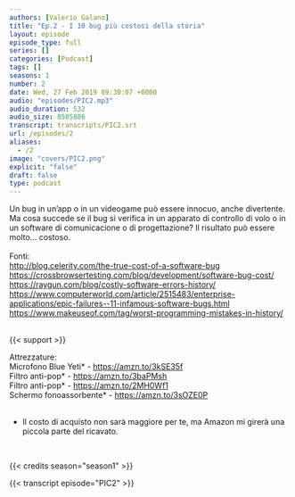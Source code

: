 ```yaml
---
authors: [Valerio Galano]
title: "Ep.2 - I 10 bug più costosi della storia"
layout: episode
episode_type: full
series: []
categories: [Podcast]
tags: []
seasons: 1
number: 2
date: Wed, 27 Feb 2019 09:30:07 +0000
audio: "episodes/PIC2.mp3"
audio_duration: 532
audio_size: 8505886
transcript: transcripts/PIC2.srt
url: /episodes/2
aliases: 
  - /2
image: "covers/PIC2.png"
explicit: "false"
draft: false
type: podcast
---
```

Un bug in un’app o in un videogame può essere innocuo, anche divertente. Ma cosa succede se il bug si verifica in un apparato di controllo di volo o in un software di comunicacione o di progettazione? Il risultato può essere molto… costoso.<br />
<br />
Fonti:<br />
<a href="http://blog.celerity.com/the-true-cost-of-a-software-bug" rel="noopener">http://blog.celerity.com/the-true-cost-of-a-software-bug</a> <br />
<a href="https://crossbrowsertesting.com/blog/development/software-bug-cost/" rel="noopener">https://crossbrowsertesting.com/blog/development/software-bug-cost/</a> <br />
<a href="https://raygun.com/blog/costly-software-errors-history/" rel="noopener">https://raygun.com/blog/costly-software-errors-history/</a> <br />
<a href="https://www.computerworld.com/article/2515483/enterprise-applications/epic-failures--11-infamous-software-bugs.html" rel="noopener">https://www.computerworld.com/article/2515483/enterprise-applications/epic-failures--11-infamous-software-bugs.html</a> <br />
<a href="https://www.makeuseof.com/tag/worst-programming-mistakes-in-history/" rel="noopener">https://www.makeuseof.com/tag/worst-programming-mistakes-in-history/</a> <br />
<br />


{{< support >}}

Attrezzature:<br />
Microfono Blue Yeti* - <a href="https://amzn.to/3kSE35f" rel="noopener">https://amzn.to/3kSE35f</a>  <br />
Filtro anti-pop* - <a href="https://amzn.to/3baPMsh" rel="noopener">https://amzn.to/3baPMsh</a>  <br />
Filtro anti-pop* - <a href="https://amzn.to/2MH0Wf1" rel="noopener">https://amzn.to/2MH0Wf1</a>  <br />
Schermo fonoassorbente* - <a href="https://amzn.to/3sOZE0P" rel="noopener">https://amzn.to/3sOZE0P</a>  <br />
<br />
* Il costo di acquisto non sarà maggiore per te, ma Amazon mi girerà una piccola parte del ricavato. <br />
<br />


{{< credits season="season1" >}}

<!-- more -->

{{< transcript episode="PIC2" >}}

